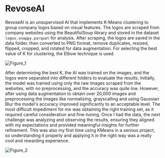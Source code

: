# RevoseAI

RevoseAI is an unsupervised AI that implements K-Means clustering to group company logos based on visual features.
The logos are scraped from company websites using the BeautifulSoup library and stored in the dataset `logos.snappy.parquet` for analysis.
After scraping, the logos are saved in the data folder, then converted to PNG format, remove duplicates, resized, flipped, cropped, and rotated for data augmentation.
For selecting the best value of K for clustering, the Elbow technique is used.

![Figure_1](https://github.com/user-attachments/assets/6b4384e5-40a1-4f61-9912-7380fc831d40)

After determining the best K, the AI was trained on the images, and the logos were separated into different folders to evaluate the results. 
Initially, the model was trained using only the raw images scraped from the websites, with no preprocessing, and the accuracy was quite low. 
However, after using data augmentation to obtain over 20,000 images and preprocessing the images like normalizing, grayscalling and using Gaussian Blur the model's accuracy improved significantly to an acceptable level.
The most difficult impediment for me was obtaining the right training set, as it required careful consideration and fine-tuning. 
Once I had the data, the next challenge was analyzing and observing the results, ensuring they aligned with my expectations and provided meaningful insights for further refinement.
This was also my first time using KMeans in a serious project, so understanding it properly and applying it in the right way was a really cool and rewarding experience.

![Figure_2](https://github.com/user-attachments/assets/33110fa4-a418-4bf7-b666-09af538ffb13)
